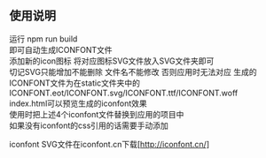 ## 使用说明 ##

运行 npm run build   
即可自动生成ICONFONT文件   
添加新的icon图标 将对应图标SVG文件放入SVG文件夹即可   
切记SVG只能增加不能删除 文件名不能修改  否则应用时无法对应
生成的ICONFONT文件为在static文件夹中的 ICONFONT.eot/ICONFONT.svg/ICONFONT.ttf/ICONFONT.woff    
index.html可以预览生成的iconfont效果   
使用时把上述4个iconfont文件替换到应用的项目中   
如果没有iconfont的css引用的话需要手动添加   

iconfont SVG文件在iconfont.cn下载[http://iconfont.cn/]